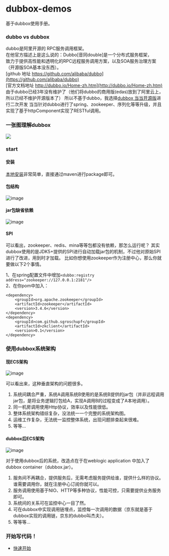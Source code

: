 # dubbox-demos
基于dubbox使用手册。

### dubbo vs dubbox
dubbo是阿里开源的 RPC服务调用框架。</br>
在他官方描述上是这么说的：Dubbo[音同double]是一个分布式服务框架，</br>
致力于提供高性能和透明化的RPC远程服务调用方案，以及SOA服务治理方案（开源版SOA基本没东西）。</br>
[github 地址 https://github.com/alibaba/dubbo](https://github.com/alibaba/dubbo)</br>
[官方文档地址 http://dubbo.io/Home-zh.htm](http://dubbo.io/Home-zh.htm)</br>
由于dubbo已经3年没有维护了（他们将dubbo的商用版(edas)放到了阿里云上，所以已经不维护开源版本了）
所以不基于dubbo，我选择[dubbox 当当开源版](https://github.com/dangdangdotcom/dubbox)进行二次开发
当当针对dubbo进行了spring、zookeeper、序列化等等升级，并且实现了基于httpComponent实现了RESTful调用。
    
### 一张图理解dubbox
![](http://dubbo.io/dubbo-architecture.jpg-version=1&modificationDate=1330892870000.jpg)</br>

### start
#### 安装
[本地安装](http://dangdangdotcom.github.io/dubbox/demo.html)非常简单，直接通过maven进行package即可。  
#### 包结构  
![image](https://cloud.githubusercontent.com/assets/3062921/9924343/158a917c-5d31-11e5-8730-632b1c88ed1e.png)  
#### jar包缺省依赖  
![image](https://cloud.githubusercontent.com/assets/3062921/9924381/7eee2516-5d31-11e5-9d49-b72e5295e716.png)  
#### SPI
可以看出，zookeeper、redis、mina等等包都没有依赖，那怎么运行呢？
其实dubbox使用的是JDK5+提供的SPI进行自动加载jar包的机制，不过他对原始SPI进行了改进，用到时才加载。
比如你想使用zookeeper作为注册中心，那么你就要做以下2个事情。

1、在spring配置文件中增加`<dubbo:registry address="zookeeper://127.0.0.1:2181"/>`  
2、在你pom中加入：</br>

    <dependency>
        <groupId>org.apache.zookeeper</groupId>
        <artifactId>zookeeper</artifactId>
        <version>3.4.6</version>
    </dependency>
    <dependency>
        <groupId>com.github.sgroschupf</groupId>
        <artifactId>zkclient</artifactId>
        <version>0.1</version>
    </dependency>

### 使用dubbox系统架构
#### 现ECS架构
![image](https://cloud.githubusercontent.com/assets/3062921/9926905/43cf804a-5d4c-11e5-8af3-22488a868d84.png)

可以看出来，这种垂直架构的问题很多。


1. 系统间耦合严重，系统A调用系统B使用的是系统B提供的jar包（并非远程调用jar包，是将业务逻辑打包给A，实现A调用B的过程变成了A本地调用）。
2. 同一机房调用使用Http协议，效率以及性能很低。
3. 整体系统架构错综复杂，没法统一一个完整的系统架构图。
4. 运维工作复杂，无法统一监控整体系统，出现问题排查起来很难。
5. 等等...

#### dubbox后ECS架构
![image](https://cloud.githubusercontent.com/assets/3062921/9927786/f2ea25c4-5d53-11e5-90d8-afcb4a16362d.png)

对于使用dubbox后的系统，改造点在于在weblogic application 中加入了dubbox container（dubbox.jar）。

1. 服务间不再耦合，提供服务后，无需考虑服务提供给谁，提供什么样的协议。谁需要调用你，就在注册中心订阅你就可以。
2. 服务调用使用基于NIO、HTTP等多种协议，性能可控，只需要提供业务服务即可。
3. 系统间的关系可在监控中心一目了然。
4. 可在dubbox中实现调用链埋点，监控每一次调用的数据（京东就是基于dubbox实现的调用链，京东的dubbo叫杰夫）。
5. 等等等...

### 开始写代码！
* [快速开始](https://github.com/shuvigoss/dubbox-demos/blob/master/doc/quick.md)
